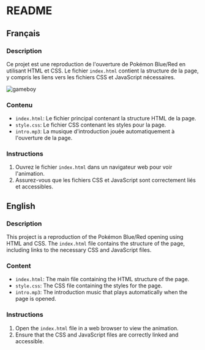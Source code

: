 # README

## Français

### Description
Ce projet est une reproduction de l'ouverture de Pokémon Blue/Red en utilisant HTML et CSS. Le fichier `index.html` contient la structure de la page, y compris les liens vers les fichiers CSS et JavaScript nécessaires.

![gameboy](https://github.com/user-attachments/assets/02c7d7ab-2277-4982-944b-3c3ec7ea9337)


### Contenu
- `index.html`: Le fichier principal contenant la structure HTML de la page.
- `style.css`: Le fichier CSS contenant les styles pour la page.
- `intro.mp3`: La musique d'introduction jouée automatiquement à l'ouverture de la page.

### Instructions
1. Ouvrez le fichier `index.html` dans un navigateur web pour voir l'animation.
2. Assurez-vous que les fichiers CSS et JavaScript sont correctement liés et accessibles.

## English

### Description
This project is a reproduction of the Pokémon Blue/Red opening using HTML and CSS. The `index.html` file contains the structure of the page, including links to the necessary CSS and JavaScript files.

### Content
- `index.html`: The main file containing the HTML structure of the page.
- `style.css`: The CSS file containing the styles for the page.
- `intro.mp3`: The introduction music that plays automatically when the page is opened.

### Instructions
1. Open the `index.html` file in a web browser to view the animation.
2. Ensure that the CSS and JavaScript files are correctly linked and accessible.
